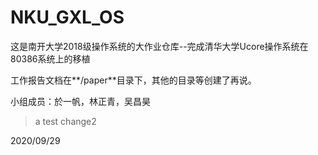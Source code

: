 # NKU_GXL_OS

这是南开大学2018级操作系统的大作业仓库--完成清华大学Ucore操作系统在80386系统上的移植

工作报告文档在**/paper**目录下，其他的目录等创建了再说。

小组成员：於一帆，林正青，吴昌昊

> a test change2

2020/09/29
